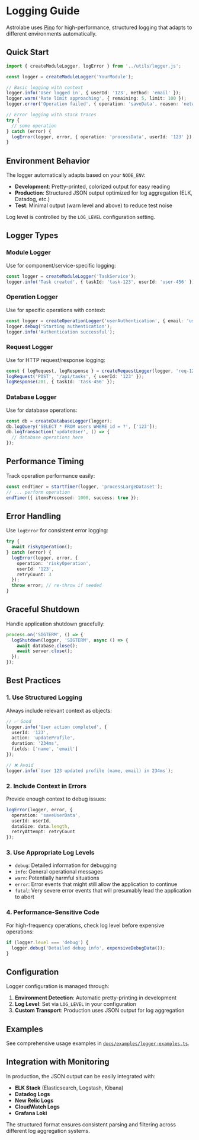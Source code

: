 # Logging Guide

Astrolabe uses [Pino](https://getpino.io/) for high-performance, structured logging that adapts to different environments automatically.

## Quick Start

```typescript
import { createModuleLogger, logError } from '../utils/logger.js';

const logger = createModuleLogger('YourModule');

// Basic logging with context
logger.info('User logged in', { userId: '123', method: 'email' });
logger.warn('Rate limit approaching', { remaining: 5, limit: 100 });
logger.error('Operation failed', { operation: 'saveData', reason: 'network' });

// Error logging with stack traces
try {
  // some operation
} catch (error) {
  logError(logger, error, { operation: 'processData', userId: '123' });
}
```

## Environment Behavior

The logger automatically adapts based on your `NODE_ENV`:

- **Development**: Pretty-printed, colorized output for easy reading
- **Production**: Structured JSON output optimized for log aggregation (ELK, Datadog, etc.)
- **Test**: Minimal output (warn level and above) to reduce test noise

Log level is controlled by the `LOG_LEVEL` configuration setting.

## Logger Types

### Module Logger
Use for component/service-specific logging:

```typescript
const logger = createModuleLogger('TaskService');
logger.info('Task created', { taskId: 'task-123', userId: 'user-456' });
```

### Operation Logger
Use for specific operations with context:

```typescript
const logger = createOperationLogger('userAuthentication', { email: 'user@example.com' });
logger.debug('Starting authentication');
logger.info('Authentication successful');
```

### Request Logger
Use for HTTP request/response logging:

```typescript
const { logRequest, logResponse } = createRequestLogger(logger, 'req-123');
logRequest('POST', '/api/tasks', { userId: '123' });
logResponse(201, { taskId: 'task-456' });
```

### Database Logger
Use for database operations:

```typescript
const db = createDatabaseLogger(logger);
db.logQuery('SELECT * FROM users WHERE id = ?', ['123']);
db.logTransaction('updateUser', () => {
  // database operations here
});
```

## Performance Timing

Track operation performance easily:

```typescript
const endTimer = startTimer(logger, 'processLargeDataset');
// ... perform operation
endTimer({ itemsProcessed: 1000, success: true });
```

## Error Handling

Use `logError` for consistent error logging:

```typescript
try {
  await riskyOperation();
} catch (error) {
  logError(logger, error, {
    operation: 'riskyOperation',
    userId: '123',
    retryCount: 3
  });
  throw error; // re-throw if needed
}
```

## Graceful Shutdown

Handle application shutdown gracefully:

```typescript
process.on('SIGTERM', () => {
  logShutdown(logger, 'SIGTERM', async () => {
    await database.close();
    await server.close();
  });
});
```

## Best Practices

### 1. Use Structured Logging
Always include relevant context as objects:

```typescript
// ✅ Good
logger.info('User action completed', {
  userId: '123',
  action: 'updateProfile',
  duration: '234ms',
  fields: ['name', 'email']
});

// ❌ Avoid
logger.info(`User 123 updated profile (name, email) in 234ms`);
```

### 2. Include Context in Errors
Provide enough context to debug issues:

```typescript
logError(logger, error, {
  operation: 'saveUserData',
  userId: userId,
  dataSize: data.length,
  retryAttempt: retryCount
});
```

### 3. Use Appropriate Log Levels
- `debug`: Detailed information for debugging
- `info`: General operational messages
- `warn`: Potentially harmful situations
- `error`: Error events that might still allow the application to continue
- `fatal`: Very severe error events that will presumably lead the application to abort

### 4. Performance-Sensitive Code
For high-frequency operations, check log level before expensive operations:

```typescript
if (logger.level === 'debug') {
  logger.debug('Detailed debug info', expensiveDebugData());
}
```

## Configuration

Logger configuration is managed through:

1. **Environment Detection**: Automatic pretty-printing in development
2. **Log Level**: Set via `LOG_LEVEL` in your configuration
3. **Custom Transport**: Production uses JSON output for log aggregation

## Examples

See comprehensive usage examples in [`docs/examples/logger-examples.ts`](../examples/logger-examples.ts).

## Integration with Monitoring

In production, the JSON output can be easily integrated with:

- **ELK Stack** (Elasticsearch, Logstash, Kibana)
- **Datadog Logs**
- **New Relic Logs**
- **CloudWatch Logs**
- **Grafana Loki**

The structured format ensures consistent parsing and filtering across different log aggregation systems. 